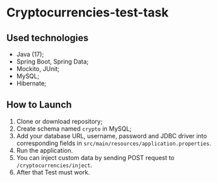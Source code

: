 # Cryptocurrencies-test-task
## Used technologies
* Java (17);
* Spring Boot, Spring Data;
* Mockito, JUnit;
* MySQL;
* Hibernate;

## How to Launch
1. Clone or download repository;
2. Create schema named `crypto` in MySQL;
3. Add your database URL, username, password and JDBC driver into corresponding fields in `src/main/resources/application.properties`.
4. Run the application.
5. You can inject custom data by sending POST request to `/cryptocurrencies/inject`.
6. After that Test must work.